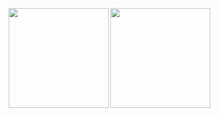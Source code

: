 <p align="center">
  <img src="https://github.com/m0lese/m0lese/blob/prime/email.png" width="200" height="200">
  <img src="https://github.com/m0lese/m0lese/blob/prime/pgp.png" width="200" height="200">
</p>
